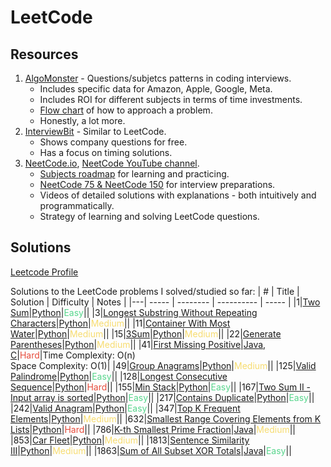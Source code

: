 LeetCode
========

## Resources
1. [AlgoMonster](https://algo.monster/problems/stats) - Questions/subjetcs patterns in coding interviews.
   * Includes specific data for Amazon, Apple, Google, Meta.
   * Includes ROI for different subjects in terms of time investments.
   * [Flow chart](https://algo.monster/flowchart) of how to approach a problem.
   * Honestly, a lot more.
2. [InterviewBit](https://www.interviewbit.com/) - Similar to LeetCode.
   * Shows company questions for free.
   * Has a focus on timing solutions.
3. [NeetCode.io](https://neetcode.io/), [NeetCode YouTube channel](https://www.youtube.com/c/neetcode).
   * [Subjects roadmap](https://neetcode.io/roadmap) for learning and practicing.
   * [NeetCode 75 & NeetCode 150](https://neetcode.io/practice) for interview preparations.
   * Videos of detailed solutions with explanations - both intuitively and programmatically.
   * Strategy of learning and solving LeetCode questions.

## Solutions

[Leetcode Profile](https://leetcode.com/u/galelh/)

Solutions to the LeetCode problems I solved/studied so far:
| # | Title | Solution | Difficulty | Notes |
|---| ----- | -------- | ---------- | ----- |
|1|[Two Sum](https://leetcode.com/problems/two-sum/description/)|[Python](./solutions/python/Two_Sum_1.py)|<span style='color:#58d68d'>Easy</span>||
|3|[Longest Substring Without Repeating Characters](https://leetcode.com/problems/longest-substring-without-repeating-characters/description/)|[Python](./solutions/python/length_Of_Longest_Substring_3.py)|<span style='color:#f7dc6f'>Medium</span>||
|11|[Container With Most Water](https://leetcode.com/problems/container-with-most-water/description/)|[Python](./solutions/python/Container_With_Most_Water_11.py)|<span style='color:#f7dc6f'>Medium</span>||
|15|[3Sum](https://leetcode.com/problems/3sum/description/)|[Python](./solutions/python/3Sum_15.py)|<span style='color:#f7dc6f'>Medium</span>||
|22|[Generate Parentheses](https://leetcode.com/problems/generate-parentheses/description/)|[Python](./solutions/python/Generate_Parentheses_22.py)|<span style='color:#f7dc6f'>Medium</span>||
|41|[First Missing Positive](https://leetcode.com/problems/first-missing-positive/description/)|[Java](./solutions/Java/First_Missing_Positive_41.java),<br>[C](./solutions/C/FirstMissingPositive.c)|<span style='color:#e74c3c'>Hard</span>|Time Complexity: O(n)<br>Space Complexity: O(1)|
|49|[Group Anagrams](https://leetcode.com/problems/group-anagrams/description/)|[Python](./solutions/python/Group_Anagrams_49.py)|<span style='color:#f7dc6f'>Medium</span>||
|125|[Valid Palindrome](https://leetcode.com/problems/valid-palindrome/description/)|[Python](./solutions/python/Is_Palindrome.py)|<span style='color:#58d68d'>Easy</span>||
|128|[Longest Consecutive Sequence](https://leetcode.com/problems/longest-consecutive-sequence/description/)|[Python](./solutions/python/Longest_Consecutive_Sequence_128.py)|<span style='color:#e74c3c'>Hard</span>||
|155|[Min Stack](https://leetcode.com/problems/min-stack/description/)|[Python](./solutions/python/Min_Stuck_155.py)|<span style='color:#58d68d'>Easy</span>||
|167|[Two Sum II - Input array is sorted](https://leetcode.com/problems/two-sum-ii-input-array-is-sorted/description/)|[Python](./solutions/python/Two_Sum2_167.py)|<span style='color:#58d68d'>Easy</span>||
|217|[Contains Duplicate](https://leetcode.com/problems/contains-duplicate/description/)|[Python](./solutions/python/Contains_Duplicate.py)|<span style='color:#58d68d'>Easy</span>||
|242|[Valid Anagram](https://leetcode.com/problems/valid-anagram/description/)|[Python](./solutions/python/Valid_Anagram_242.py)|<span style='color:#58d68d'>Easy</span>||
|347|[Top K Frequent Elements](https://leetcode.com/problems/top-k-frequent-elements/description/)|[Python](./solutions/python/Top_K_Frequent_Elements_347.py)|<span style='color:#f7dc6f'>Medium</span>||
|632|[Smallest Range Covering Elements from K Lists](https://leetcode.com/problems/smallest-range-covering-elements-from-k-lists/description/)|[Python](./solutions/python/632.Smallest_Range_Covering_Elements_from_K_Lists.py)|<span style='color:#e74c3c'>Hard</span>||
|786|[K-th Smallest Prime Fraction](https://leetcode.com/problems/k-th-smallest-prime-fraction/)|[Java](./solutions/Java/KthSmallestPrimeFrac.java)|<span style='color:#f7dc6f'>Medium</span>||
|853|[Car Fleet](https://leetcode.com/problems/car-fleet/description/)|[Python](./solutions/python/Car_Fleet_853.py)|<span style='color:#f7dc6f'>Medium</span>||
|1813|[Sentence Similarity III](https://leetcode.com/problems/sentence-similarity-iii/description/)|[Python](./solutions/python/1813.Sentence_Similarity_3.py)|<span style='color:#f7dc6f'>Medium</span>||
|1863|[Sum of All Subset XOR Totals](https://leetcode.com/problems/sum-of-all-subset-xor-totals/)|[Java](./solutions/Java/SumofAllSubsetXORTotals.java)|<span style='color:#58d68d'>Easy</span>||
